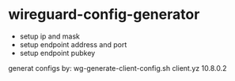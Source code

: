 # wireguard-config-generator
- setup ip and mask
- setup endpoint address and port
- setup endpoint pubkey

generat configs by:
    wg-generate-client-config.sh client.yz 10.8.0.2

